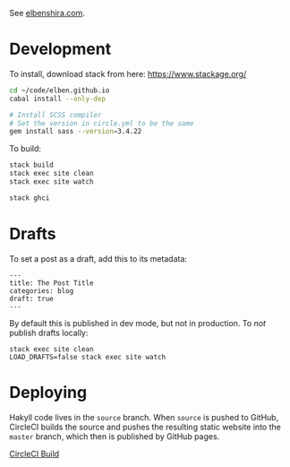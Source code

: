 See [elbenshira.com](http://elbenshira.com).

# Development

To install, download stack from here: https://www.stackage.org/

```bash
cd ~/code/elben.github.io
cabal install --only-dep

# Install SCSS compiler
# Set the version in circle.yml to be the same
gem install sass --version=3.4.22
```

To build:

```bash
stack build
stack exec site clean
stack exec site watch

stack ghci
```

# Drafts

To set a post as a draft, add this to its metadata:

```
---
title: The Post Title
categories: blog
draft: true
---
```

By default this is published in dev mode, but not in production. To *not* publish drafts locally:

```
stack exec site clean
LOAD_DRAFTS=false stack exec site watch
```

# Deploying

Hakyll code lives in the `source` branch. When `source` is pushed to GitHub,
CircleCI builds the source and pushes the resulting static website into the
`master` branch, which then is published by GitHub pages.

[CircleCI Build](https://circleci.com/gh/elben/elben.github.io)
